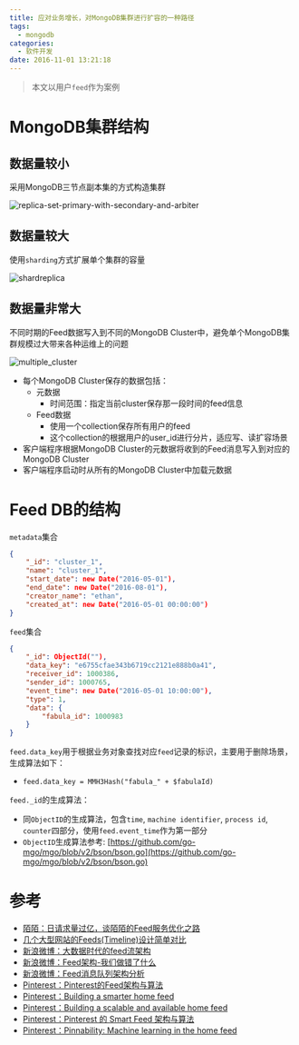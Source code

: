 ```yaml
---
title: 应对业务增长，对MongoDB集群进行扩容的一种路径
tags:
  - mongodb
categories:
  - 软件开发
date: 2016-11-01 13:21:18
---
```



> 本文以用户`feed`作为案例

# MongoDB集群结构

## 数据量较小

采用MongoDB三节点副本集的方式构造集群

![replica-set-primary-with-secondary-and-arbiter](https://cloud.githubusercontent.com/assets/286882/15322892/e004e45c-1c71-11e6-8255-c938c1c8e12a.png)

## 数据量较大

使用`sharding`方式扩展单个集群的容量

![shardreplica](https://cloud.githubusercontent.com/assets/286882/15322822/80d4167e-1c71-11e6-996d-725800dd5531.jpg)

## 数据量非常大

不同时期的Feed数据写入到不同的MongoDB Cluster中，避免单个MongoDB集群规模过大带来各种运维上的问题

![multiple_cluster](https://cloud.githubusercontent.com/assets/286882/15310929/c702c694-1c27-11e6-9d4e-f4fbfa4a5abb.jpg)

- 每个MongoDB Cluster保存的数据包括：
    - 元数据
        - 时间范围：指定当前cluster保存那一段时间的feed信息
    - Feed数据
        - 使用一个collection保存所有用户的feed
        - 这个collection的根据用户的user_id进行分片，适应写、读扩容场景
- 客户端程序根据MongoDB Cluster的元数据将收到的Feed消息写入到对应的MongoDB Cluster
- 客户端程序启动时从所有的MongoDB Cluster中加载元数据

# Feed DB的结构

`metadata`集合

```json
{
    "_id": "cluster_1",
    "name": "cluster_1",
    "start_date": new Date("2016-05-01"),
    "end_date": new Date("2016-08-01"),
    "creator_name": "ethan",
    "created_at": new Date("2016-05-01 00:00:00")
}
```

`feed`集合

```json
{
    "_id": ObjectId(""),
    "data_key": "e6755cfae343b6719cc2121e888b0a41",
    "receiver_id": 1000386,
    "sender_id": 1000765,
    "event_time": new Date("2016-05-01 10:00:00"),
    "type": 1,
    "data": {
        "fabula_id": 1000983
    }
}
```

`feed.data_key`用于根据业务对象查找对应`feed`记录的标识，主要用于删除场景，生成算法如下：

- `feed.data_key = MMH3Hash("fabula_" + $fabulaId)`

`feed._id`的生成算法：

- 同`ObjectID`的生成算法，包含`time`, `machine identifier`, `process id`, `counter`四部分，使用`feed.event_time`作为第一部分
- `ObjectID`生成算法参考: [https://github.com/go-mgo/mgo/blob/v2/bson/bson.go](https://github.com/go-mgo/mgo/blob/v2/bson/bson.go)

# 参考

- [陌陌：日请求量过亿，谈陌陌的Feed服务优化之路](http://mp.weixin.qq.com/s?__biz=MzA5Nzc4OTA1Mw==&mid=2659597071&idx=1&sn=cd8df9f8c52dfbfb54e65adbe19fae27&scene=0#wechat_redirect)
- [几个大型网站的Feeds(Timeline)设计简单对比](http://www.tuicool.com/articles/BJRJja)
- [新浪微博：大数据时代的feed流架构](http://www.infoq.com/cn/presentations/feed-stream-architecture-in-big-data-era)
- [新浪微博：Feed架构-我们做错了什么](http://itindex.net/detail/52175-feed-%E6%9E%B6%E6%9E%84)
- [新浪微博：Feed消息队列架构分析](http://timyang.net/data/feed-message-queue/)
- [Pinterest：Pinterest的Feed架构与算法](http://ju.outofmemory.cn/entry/223817)
- [Pinterest：Building a smarter home feed](https://engineering.pinterest.com/blog/building-smarter-home-feed)
- [Pinterest：Building a scalable and available home feed](https://engineering.pinterest.com/blog/building-scalable-and-available-home-feed)
- [Pinterest：Pinterest 的 Smart Feed 架构与算法](https://mp.weixin.qq.com/s?__biz=MzA4OTk5OTQzMg==&mid=2449231037&idx=1&sn=c2fc8a7d2832ea109e2abe4b773ff1f5&scene=1&srcid=0509fzQ02Jubcqnw7WPzp6IO)
- [Pinterest：Pinnability: Machine learning in the home feed](https://engineering.pinterest.com/blog/pinnability-machine-learning-home-feed)
